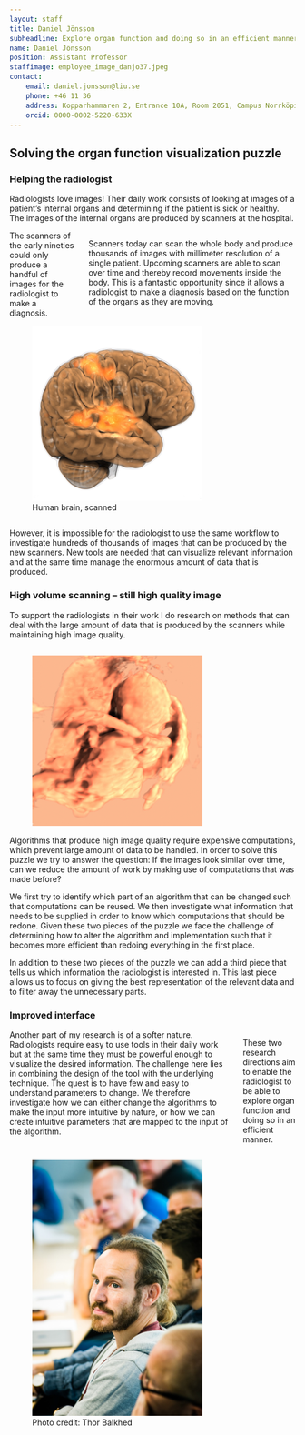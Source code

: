 ```yaml
---
layout: staff
title: Daniel Jönsson
subheadline: Explore organ function and doing so in an efficient manner.
name: Daniel Jönsson
position: Assistant Professor
staffimage: employee_image_danjo37.jpeg
contact:
    email: daniel.jonsson@liu.se
    phone: +46 11 36
    address: Kopparhammaren 2, Entrance 10A, Room 2051, Campus Norrköping
    orcid: 0000-0002-5220-633X
---
```


## Solving the organ function visualization puzzle

### Helping the radiologist

Radiologists love images! Their daily work consists of looking at images of a patient’s internal organs and determining if the patient is sick or healthy. The images of the internal organs are produced by scanners at the hospital. 

<div class="row">
<div class="columns medium-8" markdown="1">
The scanners of the early nineties could only produce a handful of images for the radiologist to make a diagnosis.

Scanners today can scan the whole body and produce thousands of images with millimeter resolution of a single patient. Upcoming scanners are able to scan over time and thereby record movements inside the body. This is a fantastic opportunity since it allows a radiologist to make a diagnosis based on the function of the organs as they are moving.
</div>
<div class="columns medium-4">
    <figure>
        <img src="/images/Organ-brain-scanning-2-daniel-jonsson-liu.jpg" width="300" alt="Human brain, scanned" itemprop="image">
        <figcaption class="text-right">
            Human brain, scanned
        </figcaption>
    </figure>
</div>
</div>



However, it is impossible for the radiologist to use the same workflow to investigate hundreds of thousands of images that can be produced by the new scanners. New tools are needed that can visualize relevant information and at the same time manage the enormous amount of data that is produced. 

### High volume scanning – still high quality image

To support the radiologists in their work I do research on methods that can deal with the large amount of data that is produced by the scanners while maintaining high image quality.  

<div class="row">
    <div class="columns medium-4">
<figure>
    <img src="/images/Organ-scanning-2-daniel-jonsson-liu.jpg" width="300" alt="" itemprop="image">
</figure>
</div>
<div class="columns medium-8" markdown="1">
Algorithms that produce high image quality require expensive computations, which prevent large amount of data to be handled. In order to solve this puzzle we try to answer the question: If the images look similar over time, can we reduce the amount of work by making use of computations that was made before?
</div>
</div>

We first try to identify which part of an algorithm that can be changed such that computations can be reused. We then investigate what information that needs to be supplied in order to know which computations that should be redone. Given these two pieces of the puzzle we face the challenge of determining how to alter the algorithm and implementation such that it becomes more efficient than redoing everything in the first place.

In addition to these two pieces of the puzzle we can add a third piece that tells us which information the radiologist is interested in. This last piece allows us to focus on giving the best representation of the relevant data and to filter away the unnecessary parts.



### Improved interface
<div class="row">
<div class="columns medium-8" markdown="1">
Another part of my research is of a softer nature. Radiologists require easy to use tools in their daily work but at the same time they must be powerful enough to visualize the desired information. The challenge here lies in combining the design of the tool with the underlying technique. The quest is to have few and easy to understand parameters to change. We therefore investigate how we can either change the algorithms to make the input more intuitive by nature, or how we can create intuitive parameters that are mapped to the input of the algorithm.

These two research directions aim to enable the radiologist to be able to explore organ function and doing so in an efficient manner.
</div>
<div class="columns medium-4">
    <figure>
        <img src="/images/Daniel-Jonsson-med-MIT-kollegor_DSC3920.jpg" width="300" alt="Daniel Jönsson at a workshop with MIT colleagues." itemprop="image" style="margin-left:auto;">
        <figcaption class="text-right">
            Photo credit: Thor Balkhed
        </figcaption>
    </figure>
</div>
</div>